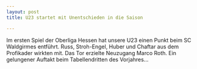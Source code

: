 ```yaml
---
layout: post
title: U23 startet mit Unentschieden in die Saison

---
```


Im ersten Spiel der Oberliga Hessen hat unsere U23 einen Punkt beim SC Waldgirmes entführt. Russ, Stroh-Engel, Huber und Chaftar aus dem Profikader wirkten mit. Das Tor erzielte Neuzugang Marco Roth. Ein gelungener Auftakt beim Tabellendritten des Vorjahres...


